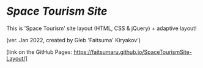 # ***Space Tourism Site***

This is 'Space Tourism' site layout (HTML, CSS & jQuery) + adaptive layout!

(ver. Jan 2022, created by Gleb 'Faitsuma' Kiryakov')

[link on the GitHub Pages: https://faitsumaru.github.io/SpaceTourismSite-Layout/]
